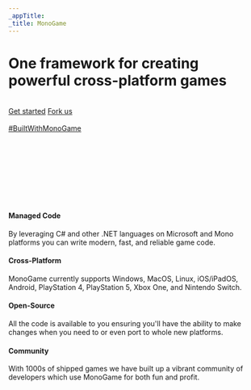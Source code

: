 ```yaml
---
_appTitle:
_title: MonoGame
---
```

<div id="big-image-header" />
<div id="big-image-slogan">
	<h1>One framework for creating<br/>powerful cross-platform games</h1>
</div>
<br/>
<div id="big-image-quick-start">
	<a href="/articles/index.html">Get started</a>
	<a id="fork-button" href="https://github.com/mono/MonoGame">Fork us</a>
</div>
<br/>
<div id="big-image-title">
	<a id="built-with-monogame" href=""><img id="big-image-logo" src=""/></a><br/>
	<a id="built-with-monogame" href="https://twitter.com/search?q=BuiltWithMonoGame">#BuiltWithMonoGame</a>
</div>
<br/>
<br/>
<br/>
<br/>
<br/>
<br/>
<br/>
<br/>

<section class="features-showcase">
<div class="container-xxl content-center">
<section>
<div class="showcase-feature">
	<!--<img src="https://www.monogame.net/wp-content/themes/monogame/images/feature.png" alt="feature showcase">-->
	<h4>Managed Code</h4>
	<p>By leveraging C# and other .NET languages on Microsoft and Mono platforms you can write modern, fast, and reliable game code.</p>
</div>
<div class="showcase-feature">
	<!--<img src="https://www.monogame.net/wp-content/themes/monogame/images/feature.png" alt="feature showcase">-->
	<h4>Cross-Platform</h4>
	<p>MonoGame currently supports Windows, MacOS, Linux, iOS/iPadOS, Android, PlayStation 4, PlayStation 5, Xbox One, and Nintendo Switch.</p>
</div>
<div class="showcase-feature">
	<!--<img src="https://www.monogame.net/wp-content/themes/monogame/images/feature.png" alt="feature showcase">-->
	<h4>Open-Source</h4>
	<p>All the code is available to you ensuring you'll have the ability to make changes when you need to or even port to whole new platforms.</p>
</div>
<div class="showcase-feature">
	<!--<img src="https://www.monogame.net/wp-content/themes/monogame/images/feature.png" alt="feature showcase">-->
	<h4>Community</h4>
	<p>With 1000s of shipped games we have built up a vibrant community of developers which use MonoGame for both fun and profit.</p>
</div>
</section>
</div>
</section>

<script src="/scripts/game-data.js"></script>
<script src="/scripts/game-banners.js"></script>

